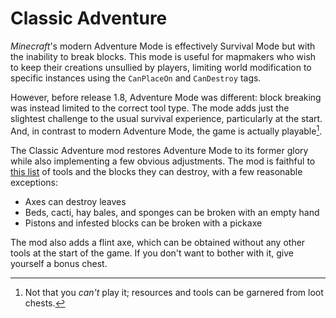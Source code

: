# Classic Adventure

_Minecraft_'s modern Adventure Mode is effectively Survival Mode but with the inability to break blocks. This mode is useful for mapmakers who wish to keep their creations unsullied by players, limiting world modification to specific instances using the `CanPlaceOn` and `CanDestroy` tags.

However, before release 1.8, Adventure Mode was different: block breaking was instead limited to the correct tool type. The mode adds just the slightest challenge to the usual survival experience, particularly at the start. And, in contrast to modern Adventure Mode, the game is actually playable[^1].

The Classic Adventure mod restores Adventure Mode to its former glory while also implementing a few obvious adjustments. The mod is faithful to [this list](https://minecraft.fandom.com/wiki/Adventure/Before_1.8) of tools and the blocks they can destroy, with a few reasonable exceptions:

- Axes can destroy leaves
- Beds, cacti, hay bales, and sponges can be broken with an empty hand
- Pistons and infested blocks can be broken with a pickaxe

The mod also adds a flint axe, which can be obtained without any other tools at the start of the game. If you don't want to bother with it, give yourself a bonus chest.

[^1]: Not that you _can't_ play it; resources and tools can be garnered from loot chests.
